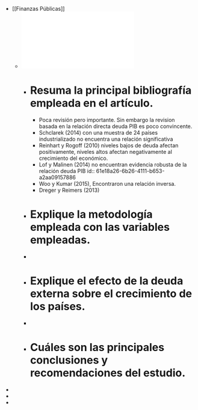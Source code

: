 - [[Finanzas Públicas]]
	- ![El impacto de la deuda pública en el crecimiento económico.pdf](../assets/El_impacto_de_la_deuda_pública_en_el_crecimiento_económico_1642170225163_0.pdf)
		- # Resuma la principal bibliografía empleada en el artículo.
			- Poca revisión pero importante. Sin embargo la revision basada en la relación directa deuda PIB es poco convincente.
			- Schclarek  (2014) con una muestra de 24 países industrializado no encuentra una relación significativa
			- Reinhart y Rogoff (2010) niveles bajos de deuda afectan positivamente, niveles altos afectan negativamente al crecimiento del económico.
			- Lof  y  Malinen  (2014)  no encuentran evidencia robusta de la relación deuda PIB
			  id:: 61e18a26-6b26-4111-b653-a2aa09157886
			- Woo y Kumar (2015), Encontraron una relación inversa.
			- Dreger  y  Reimers  (2013)
		- # Explique la metodología empleada con las variables empleadas.
		-
		- # Explique el efecto de la deuda externa sobre el crecimiento de los países.
		-
		- # Cuáles son las principales conclusiones y recomendaciones del estudio.
-
-
-